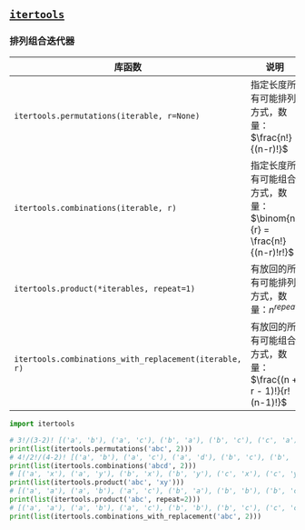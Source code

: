 ## [`itertools`](https://docs.python.org/3/library/itertools.html)

### 排列组合迭代器

| 库函数                                                 | 说明                                                         |
| ------------------------------------------------------ | ------------------------------------------------------------ |
| `itertools.permutations(iterable, r=None)`             | 指定长度所有可能排列方式，数量：$\frac{n!}{(n-r)!}$          |
| `itertools.combinations(iterable, r)`                  | 指定长度所有可能组合方式，数量：$\binom{n}{r} = \frac{n!}{(n-r)!r!}$ |
| `itertools.product(*iterables, repeat=1)`              | 有放回的所有可能排列方式，数量：$n^{repeat}$                 |
| `itertools.combinations_with_replacement(iterable, r)` | 有放回的所有可能组合方式，数量：$\frac{(n + r - 1)!}{r!(n-1)!}$ |

```python
import itertools

# 3!/(3-2)! [('a', 'b'), ('a', 'c'), ('b', 'a'), ('b', 'c'), ('c', 'a'), ('c', 'b')]
print(list(itertools.permutations('abc', 2)))
# 4!/2!/(4-2)! [('a', 'b'), ('a', 'c'), ('a', 'd'), ('b', 'c'), ('b', 'd'), ('c', 'd')]
print(list(itertools.combinations('abcd', 2)))
# [('a', 'x'), ('a', 'y'), ('b', 'x'), ('b', 'y'), ('c', 'x'), ('c', 'y')]
print(list(itertools.product('abc', 'xy')))
# [('a', 'a'), ('a', 'b'), ('a', 'c'), ('b', 'a'), ('b', 'b'), ('b', 'c'), ('c', 'a'), ('c', 'b'), ('c', 'c')]
print(list(itertools.product('abc', repeat=2)))
# [('a', 'a'), ('a', 'b'), ('a', 'c'), ('b', 'b'), ('b', 'c'), ('c', 'c')]
print(list(itertools.combinations_with_replacement('abc', 2)))
```

